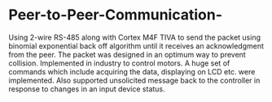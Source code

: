# Peer-to-Peer-Communication-
Using 2-wire RS-485 along with Cortex M4F TIVA to send the packet using binomial exponential back off algorithm until it receives an acknowledgment from the peer. The packet was designed in an optimum way to prevent collision. Implemented in industry to control motors. A huge set of commands which include acquiring the data, displaying on LCD etc. were implemented. Also supported unsolicited message back to the controller in response to changes in an input device status.
